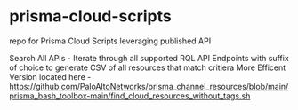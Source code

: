 # prisma-cloud-scripts
repo for Prisma Cloud Scripts leveraging published API

Search All APIs - Iterate through all supported RQL API Endpoints with suffix of choice to generate CSV of all resources that match critiera
More Efficent Version located here - https://github.com/PaloAltoNetworks/prisma_channel_resources/blob/main/prisma_bash_toolbox-main/find_cloud_resources_without_tags.sh
